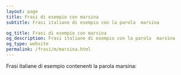 ```yaml
---
layout: page
title: Frasi di esempio con marsina 
subtitle: Frasi italiane di esempio con la parola  marsina

og_title: Frasi di esempio con marsina 
og_description: Frasi italiane di esempio con la parola  marsina
og_type: website
permalink: /frasi/m/marsina.html
---
```


Frasi italiane di esempio contenenti la parola marsina:


